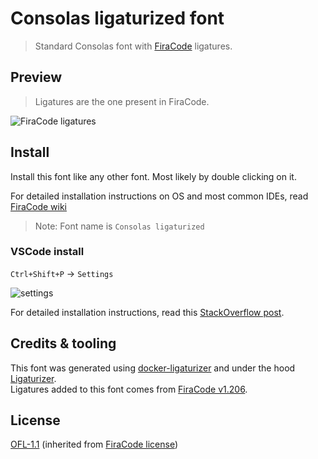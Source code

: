 # Consolas ligaturized font

> Standard Consolas font with [FiraCode](https://github.com/tonsky/FiraCode) ligatures.

## Preview

> Ligatures are the one present in FiraCode.

![FiraCode ligatures](https://raw.githubusercontent.com/tonsky/FiraCode/master/showcases/all_ligatures.png)

## Install

Install this font like any other font. Most likely by double clicking on it.  

For detailed installation instructions on OS and most common IDEs, read [FiraCode wiki](https://github.com/tonsky/FiraCode/wiki)

> Note: Font name is `Consolas ligaturized`

### VSCode install

`Ctrl+Shift+P` -> `Settings`

![settings](https://i.imgur.com/x7MKgJZ.png?1)

For detailed installation instructions, read this [StackOverflow post](https://stackoverflow.com/a/57750454).

## Credits & tooling

This font was generated using [docker-ligaturizer](https://github.com/Rfvgyhn/docker-ligaturizer) and under the hood [Ligaturizer](https://github.com/ToxicFrog/Ligaturizer).  
Ligatures added to this font comes from [FiraCode v1.206](https://github.com/tonsky/FiraCode/releases/tag/1.206).

## License

[OFL-1.1](https://opensource.org/licenses/OFL-1.1) (inherited from [FiraCode license](https://github.com/tonsky/FiraCode/blob/master/LICENSE))